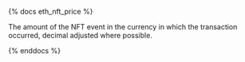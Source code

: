 {% docs eth_nft_price %}

The amount of the NFT event in the currency in which the transaction occurred, decimal adjusted where possible. 

{% enddocs %}